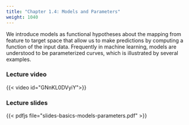 ```yaml
---
title: "Chapter 1.4: Models and Parameters"
weight: 1040
---
```

We introduce models as functional hypotheses about the mapping from feature to target space that allow us to make predictions by computing a function of the input data. Frequently in machine learning, models are understood to be parameterized curves, which is illustrated by several examples.

<!--more-->

### Lecture video

{{< video id="GNnKL0DVyiY">}}

### Lecture slides

{{< pdfjs file="slides-basics-models-parameters.pdf" >}}
